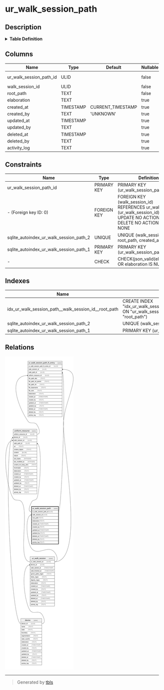 # ur_walk_session_path

## Description

<details>
<summary><strong>Table Definition</strong></summary>

```sql
CREATE TABLE "ur_walk_session_path" (
    "ur_walk_session_path_id" ULID PRIMARY KEY NOT NULL,
    "walk_session_id" ULID NOT NULL,
    "root_path" TEXT NOT NULL,
    "elaboration" TEXT CHECK(json_valid(elaboration) OR elaboration IS NULL),
    "created_at" TIMESTAMP DEFAULT CURRENT_TIMESTAMP,
    "created_by" TEXT DEFAULT 'UNKNOWN',
    "updated_at" TIMESTAMP,
    "updated_by" TEXT,
    "deleted_at" TIMESTAMP,
    "deleted_by" TEXT,
    "activity_log" TEXT,
    FOREIGN KEY("walk_session_id") REFERENCES "ur_walk_session"("ur_walk_session_id"),
    UNIQUE("walk_session_id", "root_path", "created_at")
)
```

</details>

## Columns

| Name                    | Type      | Default           | Nullable | Children                                                                                                  | Parents                               | Comment                                                 |
| ----------------------- | --------- | ----------------- | -------- | --------------------------------------------------------------------------------------------------------- | ------------------------------------- | ------------------------------------------------------- |
| ur_walk_session_path_id | ULID      |                   | false    | [uniform_resource](uniform_resource.md) [ur_walk_session_path_fs_entry](ur_walk_session_path_fs_entry.md) |                                       | {"isSqlDomainZodDescrMeta":true,"isUlid":true}          |
| walk_session_id         | ULID      |                   | false    |                                                                                                           | [ur_walk_session](ur_walk_session.md) | {"isSqlDomainZodDescrMeta":true,"isUlid":true}          |
| root_path               | TEXT      |                   | false    |                                                                                                           |                                       |                                                         |
| elaboration             | TEXT      |                   | true     |                                                                                                           |                                       | {"isSqlDomainZodDescrMeta":true,"isJsonText":true}      |
| created_at              | TIMESTAMP | CURRENT_TIMESTAMP | true     |                                                                                                           |                                       |                                                         |
| created_by              | TEXT      | 'UNKNOWN'         | true     |                                                                                                           |                                       |                                                         |
| updated_at              | TIMESTAMP |                   | true     |                                                                                                           |                                       |                                                         |
| updated_by              | TEXT      |                   | true     |                                                                                                           |                                       |                                                         |
| deleted_at              | TIMESTAMP |                   | true     |                                                                                                           |                                       |                                                         |
| deleted_by              | TEXT      |                   | true     |                                                                                                           |                                       |                                                         |
| activity_log            | TEXT      |                   | true     |                                                                                                           |                                       | {"isSqlDomainZodDescrMeta":true,"isJsonSqlDomain":true} |

## Constraints

| Name                                    | Type        | Definition                                                                                                                       |
| --------------------------------------- | ----------- | -------------------------------------------------------------------------------------------------------------------------------- |
| ur_walk_session_path_id                 | PRIMARY KEY | PRIMARY KEY (ur_walk_session_path_id)                                                                                            |
| - (Foreign key ID: 0)                   | FOREIGN KEY | FOREIGN KEY (walk_session_id) REFERENCES ur_walk_session (ur_walk_session_id) ON UPDATE NO ACTION ON DELETE NO ACTION MATCH NONE |
| sqlite_autoindex_ur_walk_session_path_2 | UNIQUE      | UNIQUE (walk_session_id, root_path, created_at)                                                                                  |
| sqlite_autoindex_ur_walk_session_path_1 | PRIMARY KEY | PRIMARY KEY (ur_walk_session_path_id)                                                                                            |
| -                                       | CHECK       | CHECK(json_valid(elaboration) OR elaboration IS NULL)                                                                            |

## Indexes

| Name                                                 | Definition                                                                                                                    |
| ---------------------------------------------------- | ----------------------------------------------------------------------------------------------------------------------------- |
| idx_ur_walk_session_path__walk_session_id__root_path | CREATE INDEX "idx_ur_walk_session_path__walk_session_id__root_path" ON "ur_walk_session_path"("walk_session_id", "root_path") |
| sqlite_autoindex_ur_walk_session_path_2              | UNIQUE (walk_session_id, root_path, created_at)                                                                               |
| sqlite_autoindex_ur_walk_session_path_1              | PRIMARY KEY (ur_walk_session_path_id)                                                                                         |

## Relations

![er](ur_walk_session_path.svg)

---

> Generated by [tbls](https://github.com/k1LoW/tbls)

